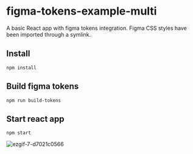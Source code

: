 # figma-tokens-example-multi

A basic React app with figma tokens integration.
Figma CSS styles have been imported through a symlink.

## Install

```
npm install
```

## Build figma tokens

```
npm run build-tokens
```

## Start react app

```
npm start
```

![ezgif-7-d7021c0566](https://user-images.githubusercontent.com/8040747/149638873-6e01eefb-f7a3-40fe-96a1-d8846cba45db.gif)
